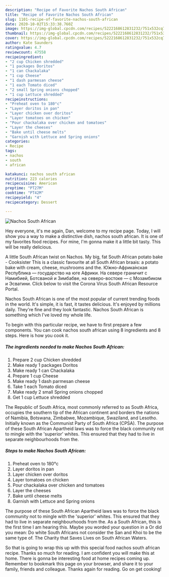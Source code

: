 ```yaml
---
description: "Recipe of Favorite Nachos South African"
title: "Recipe of Favorite Nachos South African"
slug: 1101-recipe-of-favorite-nachos-south-african
date: 2020-10-02T15:33:38.760Z
image: https://img-global.cpcdn.com/recipes/5222168612831232/751x532cq70/nachos-south-african-recipe-main-photo.jpg
thumbnail: https://img-global.cpcdn.com/recipes/5222168612831232/751x532cq70/nachos-south-african-recipe-main-photo.jpg
cover: https://img-global.cpcdn.com/recipes/5222168612831232/751x532cq70/nachos-south-african-recipe-main-photo.jpg
author: Kate Saunders
ratingvalue: 4.7
reviewcount: 47558
recipeingredient:
- "2 cup Chicken shredded"
- "1 packages Doritos"
- "1 can Chackalaka"
- "1 cup Cheese"
- "1 dash parmesan cheese"
- "1 each Tomato diced"
- "2 small Spring onions chopped"
- "1 cup Lettuce shredded"
recipeinstructions:
- "Preheat oven to 180°c"
- "Layer doritos in pan"
- "Layer chicken over doritos"
- "Layer tomatoes on chicken"
- "Pour chackalaka over chicken and tomatoes"
- "Layer the cheeses"
- "Bake until cheese melts"
- "Garnish with Lettuce and Spring onions"
categories:
- Recipe
tags:
- nachos
- south
- african

katakunci: nachos south african 
nutrition: 223 calories
recipecuisine: American
preptime: "PT27M"
cooktime: "PT42M"
recipeyield: "4"
recipecategory: Dessert

---
```



![Nachos South African](https://img-global.cpcdn.com/recipes/5222168612831232/751x532cq70/nachos-south-african-recipe-main-photo.jpg)

Hey everyone, it's me again, Dan, welcome to my recipe page. Today, I will show you a way to make a distinctive dish, nachos south african. It is one of my favorites food recipes. For mine, I'm gonna make it a little bit tasty. This will be really delicious.

A little South African twist on Nachos. My big, fat South African potato bake - Cooksister This is a classic favourite at all South African braais: a potato bake with cream, cheese, mushrooms and the. Ю́жно-Африка́нская Респу́блика — государство на юге Африки. На севере граничит с Намибией, Ботсваной и Зимбабве, на северо-востоке — с Мозамбиком и Эсватини. Click below to visit the Corona Virus South African Resource Portal.

Nachos South African is one of the most popular of current trending foods in the world. It's simple, it is fast, it tastes delicious. It's enjoyed by millions daily. They're fine and they look fantastic. Nachos South African is something which I've loved my whole life.


To begin with this particular recipe, we have to first prepare a few components. You can cook nachos south african using 8 ingredients and 8 steps. Here is how you cook it.

<!--inarticleads1-->

##### The ingredients needed to make Nachos South African:

1. Prepare 2 cup Chicken shredded
1. Make ready 1 packages Doritos
1. Make ready 1 can Chackalaka
1. Prepare 1 cup Cheese
1. Make ready 1 dash parmesan cheese
1. Take 1 each Tomato diced
1. Make ready 2 small Spring onions chopped
1. Get 1 cup Lettuce shredded


The Republic of South Africa, most commonly referred to as South Africa, occupies the southern tip of the African continent and borders the nations of Namibia, Botswana, Zimbabwe, Mozambique, Swaziland, and Lesotho. Initially known as the Communist Party of South Africa (CPSA). The purpose of these South African Apartheid laws was to force the black community not to mingle with the &#39;superior&#39; whites. This ensured that they had to live in separate neighbourhoods from the. 

<!--inarticleads2-->

##### Steps to make Nachos South African:

1. Preheat oven to 180°c
1. Layer doritos in pan
1. Layer chicken over doritos
1. Layer tomatoes on chicken
1. Pour chackalaka over chicken and tomatoes
1. Layer the cheeses
1. Bake until cheese melts
1. Garnish with Lettuce and Spring onions


The purpose of these South African Apartheid laws was to force the black community not to mingle with the &#39;superior&#39; whites. This ensured that they had to live in separate neighbourhoods from the. As a South African, this is the first time I am hearing this. Maybe you worded your question in a Or did you mean: Do white South Africans not consider the San and Khoi to be the same type of. The Charity that Saves Lives on South African Waters. 

So that is going to wrap this up with this special food nachos south african recipe. Thanks so much for reading. I am confident you will make this at home. There is gonna be interesting food at home recipes coming up. Remember to bookmark this page on your browser, and share it to your family, friends and colleague. Thanks again for reading. Go on get cooking!
